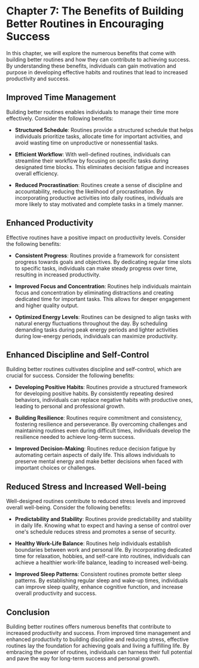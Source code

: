 Chapter 7: The Benefits of Building Better Routines in Encouraging Success
==========================================================================

In this chapter, we will explore the numerous benefits that come with building better routines and how they can contribute to achieving success. By understanding these benefits, individuals can gain motivation and purpose in developing effective habits and routines that lead to increased productivity and success.

Improved Time Management
------------------------

Building better routines enables individuals to manage their time more effectively. Consider the following benefits:

* **Structured Schedule**: Routines provide a structured schedule that helps individuals prioritize tasks, allocate time for important activities, and avoid wasting time on unproductive or nonessential tasks.

* **Efficient Workflow**: With well-defined routines, individuals can streamline their workflow by focusing on specific tasks during designated time blocks. This eliminates decision fatigue and increases overall efficiency.

* **Reduced Procrastination**: Routines create a sense of discipline and accountability, reducing the likelihood of procrastination. By incorporating productive activities into daily routines, individuals are more likely to stay motivated and complete tasks in a timely manner.

Enhanced Productivity
---------------------

Effective routines have a positive impact on productivity levels. Consider the following benefits:

* **Consistent Progress**: Routines provide a framework for consistent progress towards goals and objectives. By dedicating regular time slots to specific tasks, individuals can make steady progress over time, resulting in increased productivity.

* **Improved Focus and Concentration**: Routines help individuals maintain focus and concentration by eliminating distractions and creating dedicated time for important tasks. This allows for deeper engagement and higher quality output.

* **Optimized Energy Levels**: Routines can be designed to align tasks with natural energy fluctuations throughout the day. By scheduling demanding tasks during peak energy periods and lighter activities during low-energy periods, individuals can maximize productivity.

Enhanced Discipline and Self-Control
------------------------------------

Building better routines cultivates discipline and self-control, which are crucial for success. Consider the following benefits:

* **Developing Positive Habits**: Routines provide a structured framework for developing positive habits. By consistently repeating desired behaviors, individuals can replace negative habits with productive ones, leading to personal and professional growth.

* **Building Resilience**: Routines require commitment and consistency, fostering resilience and perseverance. By overcoming challenges and maintaining routines even during difficult times, individuals develop the resilience needed to achieve long-term success.

* **Improved Decision-Making**: Routines reduce decision fatigue by automating certain aspects of daily life. This allows individuals to preserve mental energy and make better decisions when faced with important choices or challenges.

Reduced Stress and Increased Well-being
---------------------------------------

Well-designed routines contribute to reduced stress levels and improved overall well-being. Consider the following benefits:

* **Predictability and Stability**: Routines provide predictability and stability in daily life. Knowing what to expect and having a sense of control over one's schedule reduces stress and promotes a sense of security.

* **Healthy Work-Life Balance**: Routines help individuals establish boundaries between work and personal life. By incorporating dedicated time for relaxation, hobbies, and self-care into routines, individuals can achieve a healthier work-life balance, leading to increased well-being.

* **Improved Sleep Patterns**: Consistent routines promote better sleep patterns. By establishing regular sleep and wake-up times, individuals can improve sleep quality, enhance cognitive function, and increase overall productivity and success.

Conclusion
----------

Building better routines offers numerous benefits that contribute to increased productivity and success. From improved time management and enhanced productivity to building discipline and reducing stress, effective routines lay the foundation for achieving goals and living a fulfilling life. By embracing the power of routines, individuals can harness their full potential and pave the way for long-term success and personal growth.
